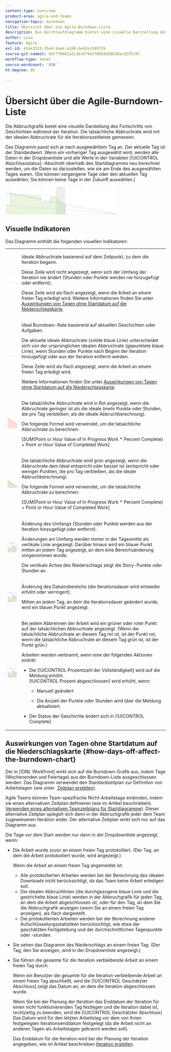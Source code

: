```yaml
---
content-type: overview
product-area: agile-and-teams
navigation-topic: burndown
title: Übersicht über die Agile-Burndown-Liste
description: Das Durchlaufdiagramm bietet eine visuelle Darstellung des Fortschritts von Meldungen durch die Iteration oder das Projekt . Die tatsächliche Abbruchrate wird mit der idealen Abbruchrate für die Iteration oder Projektzeitleiste gemessen.
author: Lisa
feature: Agile
exl-id: 414e3315-35ed-4aa4-a2d8-be42ec585f29
source-git-commit: ddff70b61a2c3b3479e278bb3bb8628ac83f5c97
workflow-type: tm+mt
source-wordcount: '936'
ht-degree: 0%

---
```


# Übersicht über die Agile-Burndown-Liste

Die Abbruchgrafik bietet eine visuelle Darstellung des Fortschritts von Geschichten während der Iteration. Die tatsächliche Abbruchrate wird mit der idealen Abbruchrate für die Iterationszeitleiste gemessen.

Das Diagramm passt sich je nach ausgewähltem Tag an. Der aktuelle Tag ist der Standardwert. Wenn ein vorheriger Tag ausgewählt wird, werden alle Daten in der Dropdownliste und alle Werte in der Variablen [!UICONTROL Abschlussstatus] -Abschnitt oberhalb des Startdiagramms neu berechnet werden, um die Daten so darzustellen, wie sie am Ende des ausgewählten Tages waren. (Sie können vergangene Tage oder den aktuellen Tag auswählen; Sie können keine Tage in der Zukunft auswählen.)

![](assets/agile-iteration-burndown-350x88.png)

## Visuelle Indikatoren

Das Diagramm enthält die folgenden visuellen Indikatoren:

<table style="table-layout:auto"> 
 <col> 
 <col> 
 <tbody> 
  <tr> 
   <td role="rowheader"> <img src="assets/agile-iteration-burndown-dottedblue.png" alt=""> </td> 
   <td> <p>Ideale Abbruchrate basierend auf dem Zeitpunkt, zu dem die Iteration begann.</p> <p>Diese Zeile wird nicht angezeigt, wenn sich der Umfang der Iteration nie ändert (Stunden oder Punkte werden nie hinzugefügt oder entfernt).</p> <p>Diese Zeile wird als flach angezeigt, wenn die Arbeit an einem freien Tag erledigt wird. Weitere Informationen finden Sie unter <a title="Verwenden des Agile-Abblenddiagramms" href="#how-days-off-affect-the-burndown-chart" class="MCXref xref">Auswirkungen von Tagen ohne Startdatum auf die Niederschlagskarte</a>.</p> </td> 
  </tr> 
  <tr> 
   <td role="rowheader"> <img src="assets/agile-iteration-burndown-solidblue.png" alt=""> </td> 
   <td> <p>Ideal Burndown-Rate basierend auf aktuellen Geschichten oder Aufgaben.</p> <p>Die aktuelle ideale Abbruchrate (solide blaue Linie) unterscheidet sich von der ursprünglichen idealen Abbruchrate (gepunktete blaue Linie), wenn Stunden oder Punkte nach Beginn der Iteration hinzugefügt oder aus der Iteration entfernt werden.</p> <p>Diese Zeile wird als flach angezeigt, wenn die Arbeit an einem freien Tag erledigt wird.</p> <p>Weitere Informationen finden Sie unter <a title="Verwenden des Agile-Abblenddiagramms" href="#how-days-off-affect-the-burndown-chart" class="MCXref xref">Auswirkungen von Tagen ohne Startdatum auf die Niederschlagskarte</a>.</p> </td> 
  </tr> 
  <tr> 
   <td role="rowheader"> <img src="assets/agile-iteration-burndown-red.png" alt=""> </td> 
   <td> <p>Die tatsächliche Abbruchrate wird in Rot angezeigt, wenn die Abbruchrate geringer ist als die ideale (mehr Punkte oder Stunden, die pro Tag verbleiben, als die ideale Abbruchberechnung).</p> <p>Die folgende Formel wird verwendet, um die tatsächliche Abbruchrate zu berechnen:</p> <p>[SUM(Point or Hour Value of In Progress Work * Percent Complete) + Point or Hour Value of Completed Work]</p> </td> 
  </tr> 
  <tr> 
   <td role="rowheader"> <img src="assets/agile-iteration-burndown-green.png" alt=""> </td> 
   <td> <p>Die tatsächliche Abbruchrate wird grün angezeigt, wenn die Abbruchrate dem Ideal entspricht oder besser ist (entspricht oder weniger Punkten, die pro Tag verbleiben, als die ideale Abbruchberechnung).</p> <p>Die folgende Formel wird verwendet, um die tatsächliche Abbruchrate zu berechnen:</p> <p>[SUM(Point or Hour Value of In Progress Work * Percent Complete) + Point or Hour Value of Completed Work]</p> </td> 
  </tr> 
  <tr> 
   <td role="rowheader"> <img src="assets/agile-iteration-burndown-scope.png" alt=""> </td> 
   <td> <p>Änderung des Umfangs (Stunden oder Punkte werden aus der Iteration hinzugefügt oder entfernt).</p> <p>Änderungen am Umfang werden immer in der Tagesmitte als vertikale Linie angezeigt. Darüber hinaus wird ein blauer Punkt mitten an jedem Tag angezeigt, an dem eine Bereichsänderung vorgenommen wurde.</p> <p>Die vertikale Achse des Niederschlags zeigt die Story-Punkte oder Stunden an.</p> </td> 
  </tr> 
  <tr> 
   <td role="rowheader"> <img src="assets/agile-iteration-burndown-scope.png" alt=""> </td> 
   <td> <p>Änderung des Datumsbereichs (die Iterationsdauer wird entweder erhöht oder verringert).</p> <p>Mitten an jedem Tag, an dem die Iterationsdauer geändert wurde, wird ein blauer Punkt angezeigt.</p> </td> 
  </tr> 
  <tr> 
   <td role="rowheader"> <img src="assets/agile-iteration-burndown-scope.png" alt=""> </td> 
   <td> <p>Bei jedem Abbrennen der Arbeit wird ein grüner oder roter Punkt auf der tatsächlichen Abbruchrate angezeigt. (Wenn die tatsächliche Abbruchrate an diesem Tag rot ist, ist der Punkt rot; wenn die tatsächliche Abbruchrate an diesem Tag grün ist, ist der Punkt grün.)</p> <p>Arbeiten werden verbrannt, wenn eine der folgenden Aktionen eintritt:</p> 
    <ul> 
     <li> Die [!UICONTROL Prozentzahl der Vollständigkeit] wird auf die Meldung erhöht.<br>[!UICONTROL Prozent abgeschlossen] wird erhöht, wenn: 
      <ul> 
       <li> <p>Manuell geändert</p> </li> 
       <li> <p>Die Anzahl der Punkte oder Stunden wird über die Meldung aktualisiert.</p> </li> 
      </ul></li>  
     <li>Der Status der Geschichte ändert sich in [!UICONTROL Complete]</li> 
    </ul> </td> 
  </tr> 
 </tbody> 
</table>

## Auswirkungen von Tagen ohne Startdatum auf die Niederschlagskarte {#how-days-off-affect-the-burndown-chart}

Der in [!DNL Workfront] wirkt sich auf die Burndown-Grafik aus, indem Tage (Wochenenden und Feiertage) aus der Burndown-Liste ausgeschlossen werden. Das Diagramm verwendet den Standardzeitplan zur Definition von Arbeitstagen (wie unter  [Zeitplan erstellen](../../../administration-and-setup/set-up-workfront/configure-timesheets-schedules/create-schedules.md)).

Agile Teams können Team-spezifische Nicht-Arbeitstage einbinden, indem sie einen alternativen Zeitplan definieren (wie im Artikel beschrieben). [Verwenden eines alternativen Teamzeitplans für Startdiagramme](../../../agile/use-scrum-in-an-agile-team/burndown/use-alt-team-schedule-burndown-charts.md)). Dieser alternative Zeitplan spiegelt sich dann in der Abbruchgrafik jeder dem Team zugewiesenen Iteration wider. Der alternative Zeitplan wirkt sich nur auf das Diagramm aus.

Die Tage vor dem Start werden nur dann in der Dropdownliste angezeigt, wenn:

* Die Arbeit wurde zuvor an einem freien Tag protokolliert. (Der Tag, an dem die Arbeit protokolliert wurde, wird angezeigt.)

  Wenn die Arbeit an einem freien Tag angemeldet ist:

   * Alle protokollierten Arbeiten werden bei der Berechnung des idealen Downloads nicht berücksichtigt, da das Team keine Arbeit erledigen soll.
   * Die idealen Abbruchlinien (die durchgezogene blaue Linie und die gestrichelte blaue Linie) werden in der Abbruchgrafik für jeden Tag, an dem die Arbeit abgeschlossen ist, oder für den Tag, an dem Sie die Abbruchgrafik anzeigen (wenn Sie an einem freien Tag anzeigen), als flach dargestellt.
   * Die protokollierten Arbeiten werden bei der Berechnung anderer Aufschlüsselungsstatistiken berücksichtigt, wie etwa der geschätzten Fertigstellung und der durchschnittlichen Tagespunkte oder -stunden.

* Sie sehen das Diagramm des Niederschlags an einem freien Tag. (Der Tag, den Sie anzeigen, wird in der Dropdownliste angezeigt.)
* Sie führen die gesamte für die Iteration verbleibende Arbeit an einem freien Tag durch.

  Wenn ein Benutzer die gesamte für die Iteration verbleibende Arbeit an einem freien Tag abschließt, wird die [!UICONTROL Geschätzter Abschluss] zeigt das Datum an, an dem die Iteration abgeschlossen wurde.

  Wenn Sie bei der Planung der Iteration das Enddatum der Iteration für einen nicht funktionierenden Tag festlegen und die Iteration dabei ist, rechtzeitig zu beenden, wird die [!UICONTROL Geschätzter Abschluss] Das Datum wird für den letzten Arbeitstag vor dem von Ihnen festgelegten Iterationsenddatum festgelegt (da die Arbeit nicht an anderen Tagen als Arbeitstagen gebrannt werden soll).

  Das Enddatum für die Iteration wird bei der Planung der Iteration angegeben, wie im Artikel beschrieben [Iteration erstellen](../../../agile/use-scrum-in-an-agile-team/iterations/create-an-iteration.md).

